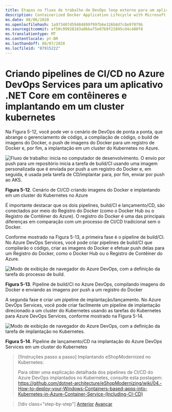 ```yaml
---
title: Etapas no fluxo de trabalho de DevOps loop externo para um aplicativo de Docker
description: Containerized Docker Application Lifecycle with Microsoft Platform and Tools (Ciclo de vida de aplicativo do Docker em contêineres com a plataforma e as ferramentas da Microsoft)
ms.date: 08/06/2020
ms.openlocfilehash: 1a973407d59484899f99fb6e326b8d7c8e97079b
ms.sourcegitcommit: ef50c99928183a0bba75e07b9f22895cd4c480f8
ms.translationtype: MT
ms.contentlocale: pt-BR
ms.lasthandoff: 08/07/2020
ms.locfileid: "87915222"
---
```

# <a name="creating-cicd-pipelines-in-azure-devops-services-for-a-net-core-application-on-containers-and-deploying-to-a-kubernetes-cluster"></a>Criando pipelines de CI/CD no Azure DevOps Services para um aplicativo .NET Core em contêineres e implantando em um cluster kubernetes

Na Figura 5-12, você pode ver o cenário de DevOps de ponta a ponta, que abrange o gerenciamento de código, a compilação de código, o build de imagens do Docker, o push de imagens do Docker para um registro de Docker e, por fim, a implantação em um cluster do Kubernetes no Azure.

![Fluxo de trabalho: inicia no computador de desenvolvimento. O envio por push para um repositório inicia a tarefa de build/CI usando uma imagem personalizada que é enviada por push a um registro do Docker e, em seguida, é usada pela tarefa de CD/implantar para, por fim, enviar por push ao AKS.](media/docker-workflow-ci-cd-aks.png)

**Figura 5-12**. Cenário de CI/CD criando imagens do Docker e implantando em um cluster do Kubernetes no Azure

É importante destacar que os dois pipelines, build/CI e lançamento/CD, são conectados por meio do Registro do Docker (como o Docker Hub ou o Registro de Contêiner do Azure). O registro do Docker é uma das principais diferenças em comparação com um processo de CI/CD tradicional sem o Docker.

Conforme mostrado na Figura 5-13, a primeira fase é o pipeline de build/CI. No Azure DevOps Services, você pode criar pipelines de build/CI que compilarão o código, criar as imagens do Docker e efetuar push delas para um Registro do Docker, como o Docker Hub ou o Registro de Contêiner do Azure.

![Modo de exibição de navegador do Azure DevOps, com a definição da tarefa do processo de build.](media/build-ci-pipeline-azure-devops-push-to-docker-registry.png)

**Figura 5-13**. Pipeline de build/CI no Azure DevOps, compilando imagens do Docker e enviando as imagens por push a um registro do Docker

A segunda fase é criar um pipeline de implantação/lançamento. No Azure DevOps Services, você pode criar facilmente um pipeline de implantação direcionado a um cluster do Kubernetes usando as tarefas do Kubernetes para Azure DevOps Services, conforme mostrado na Figura 5-14.

![Modo de exibição de navegador do Azure DevOps, com a definição da tarefa de implantação no Kubernetes.](media/release-cd-pipeline-azure-devops-deploy-to-kubernetes.png)

**Figura 5-14**. Pipeline de lançamento/CD na implantação do Azure DevOps Services em um cluster do Kubernetes

> [!Instruções passo a passo] Implantando eShopModernized no Kubernetes:
>
> Para obter uma explicação detalhada dos pipelines de CI/CD do Azure DevOps implantados no Kubernetes, consulte esta postagem: \
><https://github.com/dotnet-architecture/eShopModernizing/wiki/04.-How-to-deploy-your-Windows-Containers-based-apps-into-Kubernetes-in-Azure-Container-Service-(Including-CI-CD)>

>[!div class="step-by-step"]
>[Anterior](docker-application-outer-loop-devops-workflow.md) 
> [Avançar](../run-manage-monitor-docker-environments/index.md)
